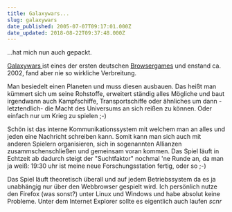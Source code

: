```yaml
---
title: Galaxywars...
slug: galaxywars
date_published: 2005-07-07T09:17:01.000Z
date_updated: 2018-08-22T09:37:48.000Z
---
```


...hat mich nun auch gepackt.

[ Galaxywars ](http://www.galaxywars.de) ist eines der ersten deutschen [ Browsergames](http://de.wikipedia.org/wiki/Browserspiel) und enstand ca. 2002, fand aber nie so wirkliche Verbreitung.

Man besiedelt einen Planeten und muss diesen ausbauen. Das heißt man kümmert sich um seine Rohstoffe, erweitert ständig alles Mögliche und baut irgendwann auch Kampfschiffe, Transportschiffe oder ähnliches um dann -letztendlich- die Macht des Universums an sich reißen zu können. Oder einfach nur um Krieg zu spielen ;-) 

Schön ist das interne Kommunikationssystem mit welchem man an alles und jeden eine Nachricht schreiben kann. Somit kann man sich auch mit anderen Spielern organisieren, sich in sogenannten Allianzen zusammschenschließen und gemeinsam voran kommen. Das Spiel läuft in Echtzeit ab dadurch steigt der "Suchtfaktor" nochmal 'ne Runde an, da man ja weiß: 19:30 uhr ist meine neue Forschungsstation fertig, oder so ;-) 

Das Spiel läuft theoretisch überall und auf jedem Betriebssystem da es ja unabhängig nur über den Webbrowser gespielt wird. Ich persönlich nutze den Firefox (was sonst?) unter Linux und Windows und habe absolut keine Probleme. Unter dem Internet Explorer sollte es eigentlich auch laufen *scnr*
